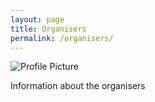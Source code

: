 ```yaml
---
layout: page
title: Organisers
permalink: /organisers/
---
```


<img src="{{ site.baseurl }}assets/profile-placeholder.gif" title="Profile Picture" class="profile">

Information about the organisers
